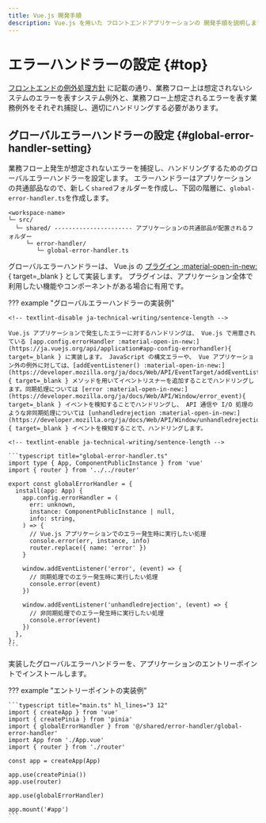 ```yaml
---
title: Vue.js 開発手順
description: Vue.js を用いた フロントエンドアプリケーションの 開発手順を説明します。
---
```


<!-- cSpell:ignore unhandledrejection -->

# エラーハンドラーの設定 {#top}

[フロントエンドの例外処理方針](../../../app-architecture/client-side-rendering/global-function/exception-handling.md#frontend-error-handling-policy)
に記載の通り、業務フロー上は想定されないシステムのエラーを表すシステム例外と、業務フロー上想定されるエラーを表す業務例外をそれぞれ捕捉し、適切にハンドリングする必要があります。

## グローバルエラーハンドラーの設定 {#global-error-handler-setting}

業務フロー上発生が想定されないエラーを捕捉し、ハンドリングするためのグローバルエラーハンドラーを設定します。
エラーハンドラーはアプリケーションの共通部品なので、新しく`shared`フォルダーを作成し、下図の階層に、`global-error-handler.ts`を作成します。

``` text title="フォルダー構造" linenums="0"
<workspace-name>
└─ src/
  └─ shared/ ---------------------- アプリケーションの共通部品が配置されるフォルダー
     └─ error-handler/
        └─ global-error-handler.ts
```

グローバルエラーハンドラーは、 Vue.js の [プラグイン :material-open-in-new:](https://ja.vuejs.org/guide/reusability/plugins){ target=_blank } として実装します。
プラグインは、アプリケーション全体で利用したい機能やコンポーネントがある場合に有用です。

<!-- textlint-disable ja-technical-writing/sentence-length -->

??? example "グローバルエラーハンドラーの実装例"

    <!-- textlint-disable ja-technical-writing/sentence-length -->

    Vue.js アプリケーションで発生したエラーに対するハンドリングは、 Vue.js で用意されている [app.config.errorHandler :material-open-in-new:](https://ja.vuejs.org/api/application#app-config-errorhandler){ target=_blank } に実装します。 JavaScript の構文エラーや、 Vue アプリケーション外の例外に対しては、[addEventListener() :material-open-in-new:](https://developer.mozilla.org/ja/docs/Web/API/EventTarget/addEventListener){ target=_blank } メソッドを用いてイベントリスナーを追加することでハンドリングします。同期処理については [error :material-open-in-new:](https://developer.mozilla.org/ja/docs/Web/API/Window/error_event){ target=_blank } イベントを検知することでハンドリングし、 API 通信や I/O 処理のような非同期処理については [unhandledrejection :material-open-in-new:](https://developer.mozilla.org/ja/docs/Web/API/Window/unhandledrejection_event){ target=_blank } イベントを検知することで、ハンドリングします。

    <!-- textlint-enable ja-technical-writing/sentence-length -->

    ```typescript title="global-error-handler.ts"
    import type { App, ComponentPublicInstance } from 'vue'
    import { router } from '../../router'

    export const globalErrorHandler = {
      install(app: App) {
        app.config.errorHandler = (
          err: unknown,
          instance: ComponentPublicInstance | null,
          info: string,
        ) => {
          // Vue.js アプリケーションでのエラー発生時に実行したい処理
          console.error(err, instance, info)
          router.replace({ name: 'error' })
        }

        window.addEventListener('error', (event) => {
          // 同期処理でのエラー発生時に実行したい処理
          console.error(event)
        })

        window.addEventListener('unhandledrejection', (event) => {
          // 非同期処理でのエラー発生時に実行したい処理
          console.error(event)
        })
      },
    };
    ```

<!-- textlint-enable ja-technical-writing/sentence-length -->

実装したグローバルエラーハンドラーを、アプリケーションのエントリーポイントでインストールします。

??? example "エントリーポイントの実装例"

    ```typescript title="main.ts" hl_lines="3 12"
    import { createApp } from 'vue'
    import { createPinia } from 'pinia'
    import { globalErrorHandler } from '@/shared/error-handler/global-error-handler'
    import App from './App.vue'
    import { router } from './router'

    const app = createApp(App)

    app.use(createPinia())
    app.use(router)

    app.use(globalErrorHandler)

    app.mount('#app')
    ```
